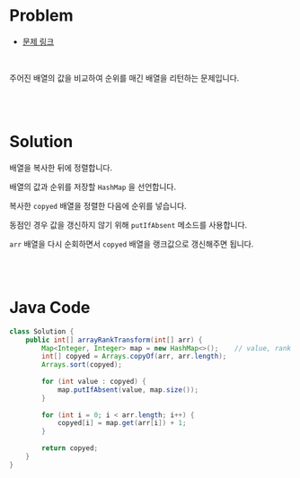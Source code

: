 # Problem

- [문제 링크](https://leetcode.com/problems/rank-transform-of-an-array/)

<br>

주어진 배열의 값을 비교하여 순위를 매긴 배열을 리턴하는 문제입니다.

<br><br>

# Solution

배열을 복사한 뒤에 정렬합니다.

배열의 값과 순위를 저장할 `HashMap` 을 선언합니다.

복사한 `copyed` 배열을 정렬한 다음에 순위를 넣습니다.

동점인 경우 값을 갱신하지 않기 위해 `putIfAbsent` 메소드를 사용합니다.

`arr` 배열을 다시 순회하면서 `copyed` 배열을 랭크값으로 갱신해주면 됩니다.

<br><br>

# Java Code

```java
class Solution {
    public int[] arrayRankTransform(int[] arr) {
        Map<Integer, Integer> map = new HashMap<>();    // value, rank
        int[] copyed = Arrays.copyOf(arr, arr.length);
        Arrays.sort(copyed);
        
        for (int value : copyed) {
            map.putIfAbsent(value, map.size());
        }
        
        for (int i = 0; i < arr.length; i++) {
            copyed[i] = map.get(arr[i]) + 1;
        }
        
        return copyed;
    }
}
```
